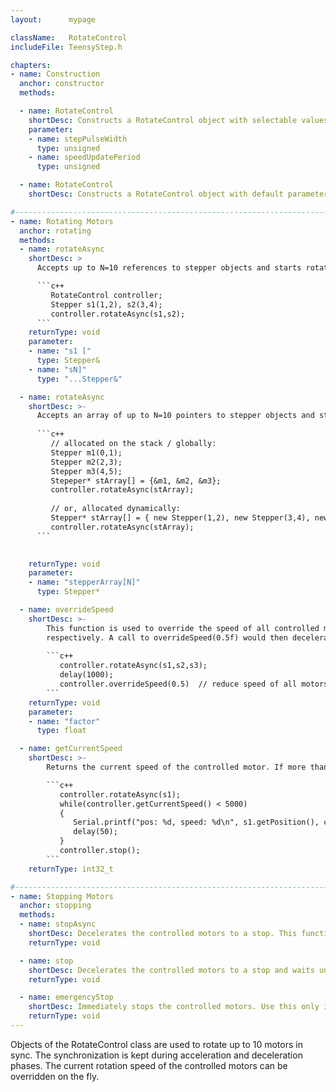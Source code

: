 ```yaml
---
layout:      mypage

className:   RotateControl
includeFile: TeensyStep.h

chapters:
- name: Construction
  anchor: constructor
  methods: 

  - name: RotateControl
    shortDesc: Constructs a RotateControl object with selectable values for the step pulse width (µs) and the speed update period (µs). During acceleration and deceleration, the controller updates the motor speed periodically. The period of this updates is set by the speedUpdatePeriod parameter (500µs to 20000µs). Smaller values increase the processor load but lead to a smoother acceleration. A value of 5000µs is sufficient for most of real life applications. 
    parameter:
    - name: stepPulseWidth
      type: unsigned   
    - name: speedUpdatePeriod
      type: unsigned  

  - name: RotateControl
    shortDesc: Constructs a RotateControl object with default parameters for the step pulse width (5µs) and speed update period (5ms).

#----------------------------------------------------------------------------------------------------------------------------------------------------------
- name: Rotating Motors
  anchor: rotating
  methods:
  - name: rotateAsync
    shortDesc: >
      Accepts up to N=10 references to stepper objects and starts rotating them. The rotation speeds are defined by the Stepper::setMaxSpeed function.

      ```c++                        
         RotateControl controller;
         Stepper s1(1,2), s2(3,4);
         controller.rotateAsync(s1,s2);        
      ```
    returnType: void   
    parameter:
    - name: "s1 ["
      type: Stepper&
    - name: "sN]"
      type: "...Stepper&"

  - name: rotateAsync
    shortDesc: >-
      Accepts an array of up to N=10 pointers to stepper objects and starts rotating them. The rotation speeds are defined by the Stepper::setMaxSpeed function.  The function returns immediately after starting the motors (non blocking).
  
      ```c++                                         
         // allocated on the stack / globally:
         Stepper m1(0,1);
         Stepper m2(2,3);
         Stepper m3(4,5);
         Stepeper* stArray[] = {&m1, &m2, &m3};         
         controller.rotateAsync(stArray);
         
         // or, allocated dynamically:
         Stepper* stArray[] = { new Stepper(1,2), new Stepper(3,4), newStepper(5,6)};         
         controller.rotateAsync(stArray);
      ```
        

    returnType: void   
    parameter:
    - name: "stepperArray[N]"
      type: Stepper*

  - name: overrideSpeed
    shortDesc: >-
        This function is used to override the speed of all controlled motors on the fly. E.g. assume that the controller controls two motors m1, m2 with speeds of 20000 stp/s and 30000 
        respectively. A call to overrideSpeed(0.5f) would then decelerate m1 to 10000 stp/s and m2 to 15000 stp/s while keeping both motors in sync. Negative values will reverse the direction of the motors. 
    
        ```c++                        
           controller.rotateAsync(s1,s2,s3);
           delay(1000);         
           controller.overrideSpeed(0.5)  // reduce speed of all motors (s1, s2, s3) to 50% 
        ```
    returnType: void   
    parameter:
    - name: "factor"
      type: float

  - name: getCurrentSpeed 
    shortDesc: >-
        Returns the current speed of the controlled motor. If more than one motor is controlled by the controller it returns the current speed of the leading (fastest) motor. The speed of the other motors is always a fixed ratio to the speed of the leading motor.     

        ```c++                        
           controller.rotateAsync(s1);           
           while(controller.getCurrentSpeed() < 5000)
           {
              Serial.printf("pos: %d, speed: %d\n", s1.getPosition(), controller.getCurrentSpeed());
              delay(50);
           }
           controller.stop();           
        ```
    returnType: int32_t       

#---------------------------------------------------------------------------------------------------------------------------------------------------------- 
- name: Stopping Motors
  anchor: stopping
  methods:
  - name: stopAsync
    shortDesc: Decelerates the controlled motors to a stop. This function returns immediately after starting the stop sequence (non blocking). 
    returnType: void   

  - name: stop
    shortDesc: Decelerates the controlled motors to a stop and waits until the motors are stopped (blocking function).
    returnType: void   

  - name: emergencyStop
    shortDesc: Immediately stops the controlled motors. Use this only in emergency since, depending on motor speed this will probably lead to step losses. A homing sequence is highly recommended after a call to emergencyStop().
    returnType: void   
---
```


Objects of the RotateControl class are used to rotate up to 10 motors in sync. The synchronization is kept during acceleration and deceleration phases. The current rotation speed of the controlled motors can be overridden on the fly. 

  




